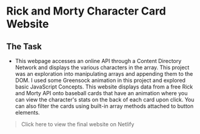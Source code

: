 # Rick and Morty Character Card Website

## The Task

- This webpage accesses an online API through a Content Directory Network and displays the various characters in the array. This project was an exploration into manipulating arrays and appending them to the DOM. I used some Greensock animation in this project and explored basic JavaScript Concepts. This website displays data from a free Rick and Morty API onto baseball cards that have an animation where you can view the character's stats on the back of each card upon click. You can also filter the cards using built-in array methods attached to button elements.


>Click here to view the final website on Netlify
